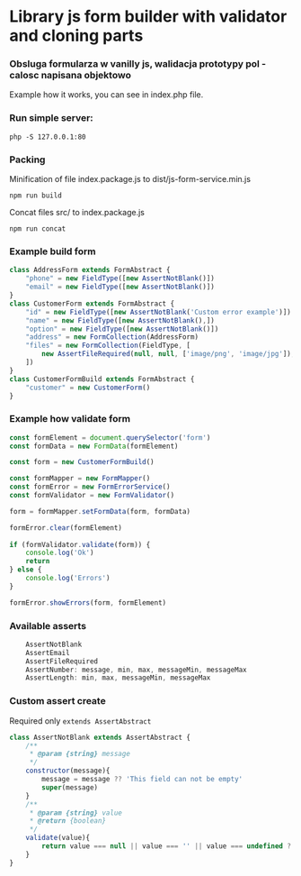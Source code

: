 
# Library js form builder with validator and cloning parts

### Obsluga formularza w vanilly js, walidacja prototypy pol - calosc napisana objektowo 

Example how it works, you can see in index.php file.

### Run simple server:

```
php -S 127.0.0.1:80
```

### Packing

Minification of file index.package.js to dist/js-form-service.min.js

```
npm run build
```

Concat files src/ to index.package.js 

```
npm run concat
```

### Example build form

```js
class AddressForm extends FormAbstract {
    "phone" = new FieldType([new AssertNotBlank()])
    "email" = new FieldType([new AssertNotBlank()])
}
class CustomerForm extends FormAbstract {
    "id" = new FieldType([new AssertNotBlank('Custom error example')])
    "name" = new FieldType([new AssertNotBlank(),])
    "option" = new FieldType([new AssertNotBlank()])
    "address" = new FormCollection(AddressForm)
    "files" = new FormCollection(FieldType, [
        new AssertFileRequired(null, null, ['image/png', 'image/jpg']),
    ]) 
}
class CustomerFormBuild extends FormAbstract {
    "customer" = new CustomerForm()
}
```

### Example how validate form

```js
const formElement = document.querySelector('form')
const formData = new FormData(formElement)

const form = new CustomerFormBuild()

const formMapper = new FormMapper()
const formError = new FormErrorService()
const formValidator = new FormValidator()

form = formMapper.setFormData(form, formData)

formError.clear(formElement)
    
if (formValidator.validate(form)) {
    console.log('Ok')
    return
} else {
    console.log('Errors')
}

formError.showErrors(form, formElement)
```


### Available asserts

```js
    AssertNotBlank
    AssertEmail
    AssertFileRequired
    AssertNumber: message, min, max, messageMin, messageMax
    AssertLength: min, max, messageMin, messageMax
```

### Custom assert create

Required only `extends AssertAbstract`

```js
class AssertNotBlank extends AssertAbstract {
    /**
     * @param {string} message 
     */
    constructor(message){
        message = message ?? 'This field can not be empty'
        super(message)
    }
    /**
     * @param {string} value
     * @return {boolean}
     */
    validate(value){
        return value === null || value === '' || value === undefined ? false : true
    }
}
```
